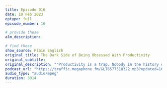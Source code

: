 ```yaml
---
title: Episode 016
date: 10 Feb 2023
eptype: full
episode_number: 16

# provide these
alm_description: 

# find these
show_source: Plain English
original_title: The Dark Side of Being Obsessed With Productivity
original_subtitle:
original_description: "'Productivity is a trap. Nobody in the history of humanity has ever achieved work-life balance. The real problem isn’t our limited time. The real problem—or so I hope to convince you—is that we’ve unwittingly inherited, and feel pressured to live by, a troublesome set of ideas about how to use our limited time, all of which are pretty much guaranteed to make things worse.' That's how Oliver Burkeman, the author of 'Four Thousand Weeks,' explains our relationship to happiness and time. In this episode, he and Derek talk about his philosophy, the downside of constantly living for some future achievement, goals versus habits, and making peace with our finitude. Host: Derek Thompson Guest: Oliver Burkeman Producer: Devon Manze"
podcast_url: "https://traffic.megaphone.fm/GLT6577518322.mp3?updated=1675199312"
audio_type: "audio/mpeg"
duration: 3014
---
```

